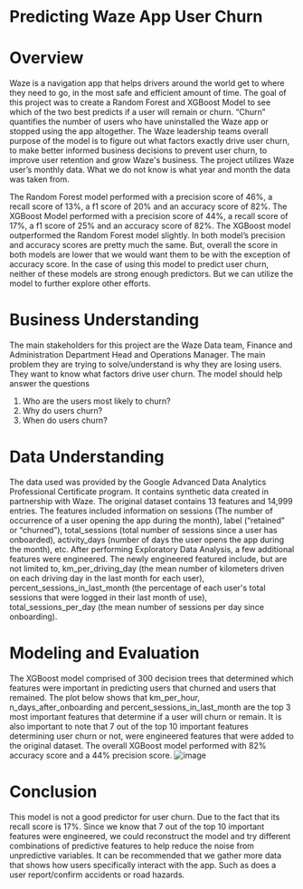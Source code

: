 # Predicting Waze App User Churn

# Overview 
Waze is a navigation app that helps drivers around the world get to where they need to go, in the most safe and efficient amount of time.
The goal of this project was to create a Random Forest and XGBoost Model to see which of the two best predicts if a user will remain or churn.
“Churn” quantifies the number of users who have uninstalled the Waze app or stopped using the app altogether.
The Waze leadership teams overall purpose of the model is to figure out what factors exactly drive user churn, to make better informed 
business decisions to prevent user churn, to improve user retention and grow Waze's business.
The project utilizes Waze user’s monthly data. What we do not know is what year and month the data was taken from. 

The Random Forest model performed with a precision score of 46%, a recall score of 13%, a f1 score of 20% and an accuracy score of 82%.
The XGBoost Model performed with a precision score of 44%, a recall score of 17%, a f1 score of 25% and an accuracy score of 82%.
The XGBoost model outperformed the Random Forest model slightly. In both model’s precision and accuracy scores are pretty much the same.
But, overall the score in both models are lower that we would want them to be with the exception of accuracy score. 
In the case of using this model to predict user churn, neither of these models are strong enough predictors. But we can utilize the model
to further explore other efforts.

# Business Understanding
The main stakeholders for this project are the Waze Data team, Finance and Administration Department Head and Operations Manager. The main problem they are trying to solve/understand is why they are losing users. They want to know what factors drive user churn. The model should help answer the questions
1. Who are the users most likely to churn?
2. Why do users churn?
3. When do users churn?

# Data Understanding
The data used was provided by the Google Advanced Data Analytics Professional Certificate program. It contains synthetic data created in partnership with Waze.
The original dataset contains 13 features and 14,999 entries. The features included information on sessions (The number of occurrence of a user opening the app during the month), label (“retained” or “churned”), total_sessions (total number of sessions since a user has onboarded), activity_days (number of days the user opens the app during the month), etc. After performing Exploratory Data Analysis, a few additional features were engineered. The newly engineered featured include, but are not limited to, km_per_driving_day (the mean number of kilometers driven on each driving day in the last month for each user), percent_sessions_in_last_month (the percentage of each user's total sessions that were logged in their last month of use), total_sessions_per_day (the mean number of sessions per day since onboarding).

# Modeling and Evaluation
The XGBoost model comprised of 300 decision trees that determined which features were important in predicting users that churned and users that remained. 
The plot below shows that km_per_hour, n_days_after_onboarding and percent_sessions_in_last_month are the top 3 most important features that determine if a user will churn or remain. It is also important to note that 7 out of the top 10 important features determining user churn or not, were engineered features that were added to the original dataset. The overall XGBoost model performed with 82% accuracy score and a 44% precision 
score.
![image](https://github.com/CassandraNnaji/Waze-App-User-Churn-Project-Machine-Learning-/assets/120784310/929e6135-1210-45d7-9c21-749162adf67b)

# Conclusion
This model is not a good predictor for user churn. Due to the fact that its recall score is 17%. Since we know that 7 out of the top 10 important features were engineered, we could reconstruct the model and try different combinations of predictive features to help reduce the noise from unpredictive variables. It can be recommended that we gather more data that shows how users specifically interact with the app. Such as does a user report/confirm accidents or road hazards.

